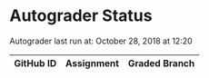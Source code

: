 # Autograder Status
Autograder last run at: October 28, 2018 at 12:20

| GitHub ID | Assignment | Graded Branch |
|-----------|------------|---------------|
